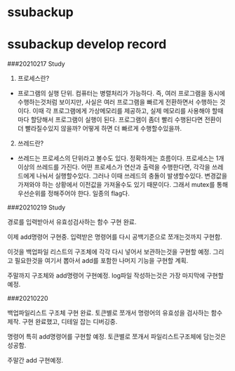 # ssubackup

# ssubackup develop record

###20210217 Study

1. 프로세스란?
- 프로그램의 실행 단위. 컴퓨터는 병렬처리가 가능하다. 즉, 여러 프로그램을 동시에 수행하는것처럼 보이지만, 사실은 여러 프로그램을 빠르게 전환하면서 수행하는 것이다. 이때 각 프로그램에게 가상메모리를 제공하고, 실제 메모리를 사용해야 할때마다 할당해서 프로그램이 실행이 된다. 
프로그램이 좀더 빨리 수행된다면 전환이 더 빨라질수있지 않을까? 어떻게 하면 더 빠르게 수행할수있을까. 

2. 쓰레드란?
- 쓰레드는 프로세스의 단위라고 볼수도 있다. 정확하게는 흐름이다. 프로세스는 1개이상의 쓰레드를 가진다. 어떤 프로세스가 연산과 출력을 수행한다면, 각각을 쓰레드에게 나눠서 실행할수있다. 그러나 이때 쓰레드의 충돌이 발생할수있다. 변경값을 가져와야 하는 상황에서 이전값을 가져올수도 있기 때문이다. 그래서 mutex를 통해 우선순위를 정해주어야 한다. 일종의 flag다.


###20210219 Study


경로를 입력받아서 유효성검사하는 함수 구현 완료.

이제 add명령어 구현중. 입력받은 명령어를 다시 공백기준으로 쪼개는것까지 구현함.

이것을 백업파일 리스트의 구조체에 각각 다시 넣어서 보관하는것을 구현할 예정.
그리고 필요한것을 여기서 뽑아서 add를 포함한 나머지 기능을 구현할 계획.

주말까지 구조체와 add명령어 구현예정. log파일 작성하는것은 가장 마지막에 구현할예정.


###20210220


백업파일리스트 구조체 구현 완료. 토큰별로 쪼개서 명령어의 유효성을 검사하는 함수 제작. 구현 완료했고, 디테일 잡는 디버깅중.

명령어 특히 add명령어를 구현할 예정. 토큰별로 쪼개서 파일리스트구조체에 담는것은 성공함.

주말간 add 구현예정.




